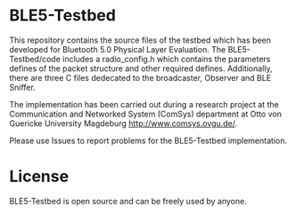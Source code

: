 # BLE5-Testbed

This repository contains the source files of the testbed which has been developed for Bluetooth 5.0 Physical Layer Evaluation.
The BLE5-Testbed/code includes a radio_config.h which contains the parameters defines of the packet structure and other required defines. Additionally, there are three C files dedecated to the broadcaster, Observer and BLE Sniffer. 

The implementation has been carried out during a research project at the Communication and Networked System (ComSys) department at Otto von Guericke University Magdeburg  http://www.comsys.ovgu.de/.


Please use Issues to report problems for the BLE5-Testbed implementation.

# License
BLE5-Testbed is open source and can be freely used by anyone.
